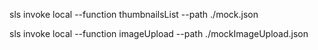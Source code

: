 sls invoke local --function thumbnailsList --path ./mock.json

sls invoke local --function imageUpload --path ./mockImageUpload.json